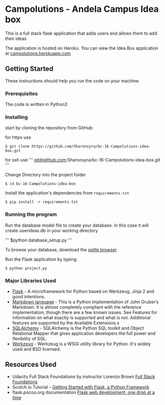 # Campolutions - Andela Campus Idea box
This is a full stack flask application that adds users and allows them to add their ideas

The application is hosted on Heroku. You can view the Idea Box application at [campolutions.herokuapp.com](https://campolutions.herokuapp.com/)

## Getting Started
These instructions should help you run the code on your machine.

### Prerequisites
The code is written in Python3

### Installing

start by cloning the repository from GitHub:

for https use
```
$ git clone https://github.com/Sharonsyra/bc-16-Campolutions-idea-box.git
```

for ssh use 
'''
git@github.com:Sharonsyra/bc-16-Campolutions-idea-box.git
'''

Change Directory into the project folder
```
$ cd bc-16-Campolutions-idea-box
```

Install the application's dependencies from `requirements.txt`
```
$ pip install -r requirements.txt
```

### Running the program

Run the database model file to create your database. In this case it will create userideas.db in your working directory

'''
$python database_setup.py
'''
 
To browse your database, download the [sqlite browser](http://sqlitebrowser.org/)

Run the Flask application by typing:
```
$ python project.py
```

### Major Libraries Used
- [Flask](http://flask.pocoo.org/) - A microframework for Python based on Werkzeug, Jinja 2 and good intentions.
- [Markdown language](http://flask.pocoo.org/snippets/19/) - This is a Python implementation of John Gruber’s Markdown. It is almost completely compliant with the reference implementation, though there are a few known issues. See Features for information on what exactly is supported and what is not. Additional features are supported by the Available Extensions.s
- [SQLAlchemy](https://www.sqlalchemy.org/) - SQLAlchemy is the Python SQL toolkit and Object Relational Mapper that gives application developers the full power and flexibility of SQL.
- [Werkzeug](http://werkzeug.pocoo.org/) - Werkzeug is a WSGI utility library for Python. It's widely used and BSD licensed.


## Resources Used
- Udacity Full Stack Foundations by instructor Lorenzo Brown [Full Stack Foundations](https://www.udacity.com/course/full-stack-foundations--ud088)
- Scotch.io Tutorial - [Getting Started with Flask, a Python Framework](https://scotch.io/tutorials/getting-started-with-flask-a-python-microframework)
- flask.pocoo.org documentation [Flask web development, one drop at a time](http://flask.pocoo.org/docs/0.12/)

